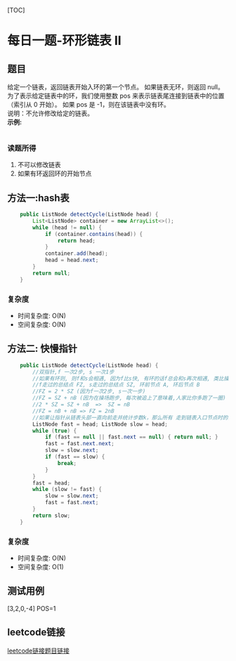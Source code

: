 [TOC]

# 每日一题-环形链表 II

## 题目
给定一个链表，返回链表开始入环的第一个节点。 如果链表无环，则返回 null。  
为了表示给定链表中的环，我们使用整数 pos 来表示链表尾连接到链表中的位置（索引从 0 开始）。 如果 pos 是 -1，则在该链表中没有环。  
说明：不允许修改给定的链表。  
**示例:**  
```java

```

### 读题所得
1. 不可以修改链表
2. 如果有环返回环的开始节点

## 方法一:hash表
```java
    public ListNode detectCycle(ListNode head) {
        List<ListNode> container = new ArrayList<>();
        while (head != null) {
            if (container.contains(head)) {
                return head;
            }
            container.add(head);
            head = head.next;
        }
        return null;
    }
```
### 复杂度
* 时间复杂度: O(N)
* 空间复杂度: O(N)

## 方法二: 快慢指针
```java
    public ListNode detectCycle(ListNode head) {
        //双指针,f 一次2步, s 一次1步
        //如果有环则, 则f和s会相遇, 因为f比s快, 有环的话f总会和s再次相遇, 类比操场跑步
        //f走过的总结点 FZ, s走过的总结点 SZ, 环前节点 A, 环后节点 B
        //FZ = 2 * SZ (因为f一次2步, s一次一步)
        //FZ = SZ + nB (因为在操场跑步, 每次被追上了意味着,人家比你多跑了一圈) 
        //2 * SZ = SZ + nB  =>  SZ = nB
        //FZ = nB + nB => FZ = 2nB 
        //如果让指针从链表头部一直向前走并统计步数k，那么所有 走到链表入口节点时的步数 是：k=a+nb（先走 步到入口节点，之后每绕 1 圈环 (B步)都会再次到入口节点), 现在slow指针走了nB步, 只要在faster==slower的时候, 另一个新的指针从头开始一起遍历, 那么就可以在环点相遇
        ListNode fast = head; ListNode slow = head;
        while (true) {
            if (fast == null || fast.next == null) { return null; }
            fast = fast.next.next;
            slow = slow.next;
            if (fast == slow) {
                break;
            }
        }
        fast = head;
        while (slow != fast) {
            slow = slow.next;
            fast = fast.next;
        }
        return slow;
    }
```
### 复杂度
* 时间复杂度: O(N)
* 空间复杂度: O(1)

## 测试用例
[3,2,0,-4] POS=1  

## leetcode链接
[leetcode链接题目链接](https://leetcode-cn.com/problems/linked-list-cycle-ii)  